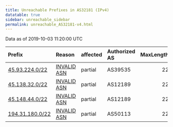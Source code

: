 ```yaml
---
title: Unreachable Prefixes in AS32181 (IPv4)
datatable: true
sidebar: unreachable_sidebar
permalink: unreachable_AS32181-v4.html
---
```


Data as of 2019-10-03 11:20:00 UTC


<div class="datatable-begin"></div>

| Prefix                                                   | Reason                                                                                                 | affected   | Authorized AS   |   MaxLength | Anchor                                         |   unreachable /24s |
|:---------------------------------------------------------|:-------------------------------------------------------------------------------------------------------|:-----------|:----------------|------------:|:-----------------------------------------------|-------------------:|
| [45.93.224.0/22](https://stat.ripe.net/45.93.224.0/22)   | [INVALID ASN](https://rpki-validator.ripe.net/announcement-preview?asn=AS32181&prefix=45.93.224.0/22)  | partial    | AS39535         |          22 | [RIPE](unreachable_RIPE_NCC_RPKI_Root-v4.html) |                  4 |
| [45.138.32.0/22](https://stat.ripe.net/45.138.32.0/22)   | [INVALID ASN](https://rpki-validator.ripe.net/announcement-preview?asn=AS32181&prefix=45.138.32.0/22)  | partial    | AS12189         |          22 | [RIPE](unreachable_RIPE_NCC_RPKI_Root-v4.html) |                  4 |
| [45.148.44.0/22](https://stat.ripe.net/45.148.44.0/22)   | [INVALID ASN](https://rpki-validator.ripe.net/announcement-preview?asn=AS32181&prefix=45.148.44.0/22)  | partial    | AS12189         |          22 | [RIPE](unreachable_RIPE_NCC_RPKI_Root-v4.html) |                  4 |
| [194.31.180.0/22](https://stat.ripe.net/194.31.180.0/22) | [INVALID ASN](https://rpki-validator.ripe.net/announcement-preview?asn=AS32181&prefix=194.31.180.0/22) | partial    | AS50113         |          22 | [RIPE](unreachable_RIPE_NCC_RPKI_Root-v4.html) |                  4 |

<div class="datatable-end"></div>